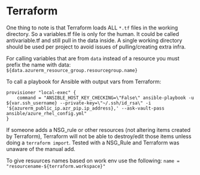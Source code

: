 # Terraform

One thing to note is that Terraform loads ALL `*.tf` files in the working directory. So a variables.tf file is only for the human. It could be called antivariable.tf and still pull in the data inside. A single working directory should be used per project to avoid issues of pulling/creating extra infra.

For calling variables that are from `data` instead of a resource you must prefix the name with data: `${data.azurerm_resource_group.resourcegroup.name}`

To call a playbook for Ansible with output vars from Terraform:

```
provisioner "local-exec" { 
    command = "ANSIBLE_HOST_KEY_CHECKING=\"False\" ansible-playbook -u ${var.ssh_username} --private-key=\"~/.ssh/id_rsa\" -i '${azurerm_public_ip.azr_pip.ip_address},' --ask-vault-pass ansible/azure_rhel_config.yml"
}
```
If someone adds a NSG_rule or other resources (not altering items created by Terraform), Terraform will not be able to destroy/edit those items unless doing a `terraform import`. Tested with a NSG_Rule and Terraform was unaware of the manual add.

To give resuurces names based on work env use the following: 
`name = "resourcename-${terraform.workspace}"`
